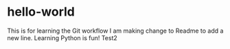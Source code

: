 # hello-world
This is for learning the Git workflow
I am making change to Readme to add a new line. Learning Python is fun!
Test2
